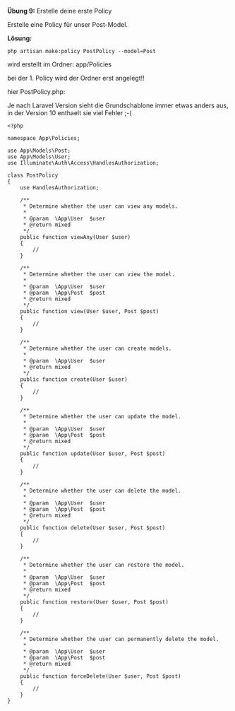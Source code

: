 **Übung 9:** Erstelle deine erste Policy

Erstelle eine Policy für unser Post-Model.

**Lösung:**

```
php artisan make:policy PostPolicy --model=Post
```

wird erstellt im Ordner:
app/Policies

bei der 1. Policy wird der Ordner erst angelegt!!

hier PostPolicy.php:

Je nach Laravel Version sieht die Grundschablone immer etwas anders aus, in der Version 10 enthaelt sie viel Fehler ;-(

```
<?php

namespace App\Policies;

use App\Models\Post;
use App\Models\User;
use Illuminate\Auth\Access\HandlesAuthorization;

class PostPolicy
{
    use HandlesAuthorization;

    /**
     * Determine whether the user can view any models.
     *
     * @param  \App\User  $user
     * @return mixed
     */
    public function viewAny(User $user)
    {
        //
    }

    /**
     * Determine whether the user can view the model.
     *
     * @param  \App\User  $user
     * @param  \App\Post  $post
     * @return mixed
     */
    public function view(User $user, Post $post)
    {
        //
    }

    /**
     * Determine whether the user can create models.
     *
     * @param  \App\User  $user
     * @return mixed
     */
    public function create(User $user)
    {
        //
    }

    /**
     * Determine whether the user can update the model.
     *
     * @param  \App\User  $user
     * @param  \App\Post  $post
     * @return mixed
     */
    public function update(User $user, Post $post)
    {
        //
    }

    /**
     * Determine whether the user can delete the model.
     *
     * @param  \App\User  $user
     * @param  \App\Post  $post
     * @return mixed
     */
    public function delete(User $user, Post $post)
    {
        //
    }

    /**
     * Determine whether the user can restore the model.
     *
     * @param  \App\User  $user
     * @param  \App\Post  $post
     * @return mixed
     */
    public function restore(User $user, Post $post)
    {
        //
    }

    /**
     * Determine whether the user can permanently delete the model.
     *
     * @param  \App\User  $user
     * @param  \App\Post  $post
     * @return mixed
     */
    public function forceDelete(User $user, Post $post)
    {
        //
    }
}

```
